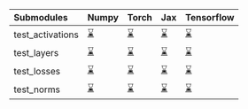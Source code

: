| Submodules       | Numpy                                                                                                                           | Torch                                                                                                                           | Jax                                                                                                                             | Tensorflow                                                                                                                      |
|:-----------------|:--------------------------------------------------------------------------------------------------------------------------------|:--------------------------------------------------------------------------------------------------------------------------------|:--------------------------------------------------------------------------------------------------------------------------------|:--------------------------------------------------------------------------------------------------------------------------------|
| test_activations | <a href="https://github.com/unifyai/ivy/runs/7837812098?check_suite_focus=true" rel="noopener noreferrer" target="_blank">⌛</a> | <a href="https://github.com/unifyai/ivy/runs/7837812482?check_suite_focus=true" rel="noopener noreferrer" target="_blank">⌛</a> | <a href="https://github.com/unifyai/ivy/runs/7837812861?check_suite_focus=true" rel="noopener noreferrer" target="_blank">⌛</a> | <a href="https://github.com/unifyai/ivy/runs/7837813314?check_suite_focus=true" rel="noopener noreferrer" target="_blank">⌛</a> |
| test_layers      | <a href="https://github.com/unifyai/ivy/runs/7837812190?check_suite_focus=true" rel="noopener noreferrer" target="_blank">⌛</a> | <a href="https://github.com/unifyai/ivy/runs/7837812577?check_suite_focus=true" rel="noopener noreferrer" target="_blank">⌛</a> | <a href="https://github.com/unifyai/ivy/runs/7837812966?check_suite_focus=true" rel="noopener noreferrer" target="_blank">⌛</a> | <a href="https://github.com/unifyai/ivy/runs/7837813416?check_suite_focus=true" rel="noopener noreferrer" target="_blank">⌛</a> |
| test_losses      | <a href="https://github.com/unifyai/ivy/runs/7837812287?check_suite_focus=true" rel="noopener noreferrer" target="_blank">⌛</a> | <a href="https://github.com/unifyai/ivy/runs/7837812694?check_suite_focus=true" rel="noopener noreferrer" target="_blank">⌛</a> | <a href="https://github.com/unifyai/ivy/runs/7837813068?check_suite_focus=true" rel="noopener noreferrer" target="_blank">⌛</a> | <a href="https://github.com/unifyai/ivy/runs/7837813528?check_suite_focus=true" rel="noopener noreferrer" target="_blank">⌛</a> |
| test_norms       | <a href="https://github.com/unifyai/ivy/runs/7837812391?check_suite_focus=true" rel="noopener noreferrer" target="_blank">⌛</a> | <a href="https://github.com/unifyai/ivy/runs/7837812782?check_suite_focus=true" rel="noopener noreferrer" target="_blank">⌛</a> | <a href="https://github.com/unifyai/ivy/runs/7837813213?check_suite_focus=true" rel="noopener noreferrer" target="_blank">⌛</a> | <a href="https://github.com/unifyai/ivy/runs/7837813623?check_suite_focus=true" rel="noopener noreferrer" target="_blank">⌛</a> |